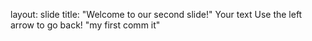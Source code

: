layout: slide
title: "Welcome to our second slide!"
Your text
Use the left arrow to go back!
"my first comm it"
